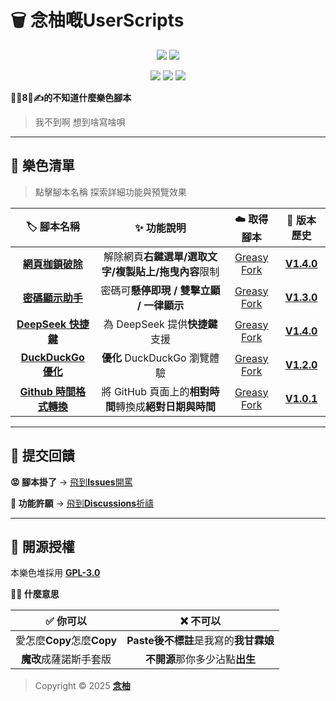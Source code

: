 # 🗑️ 念柚嘅UserScripts

<p align="center">
  <a href="https://github.com/MiPoNianYou/UserScripts/blob/main/README.md"><img src="https://img.shields.io/badge/语言-简体中文-51576d?colorA=303446&style=for-the-badge"></a>
  <img src="https://img.shields.io/badge/語言-繁體中文-8caaee?colorA=303446&style=for-the-badge">
</p>

<p align="center">
  <a href="https://github.com/MiPoNianYou/UserScripts/stargazers"><img src="https://img.shields.io/github/stars/MiPoNianYou/UserScripts?colorA=303446&colorB=babbf1&style=for-the-badge"></a>
  <a href="https://github.com/MiPoNianYou/UserScripts/issues"><img src="https://img.shields.io/github/issues/MiPoNianYou/UserScripts?colorA=303446&colorB=ef9f76&style=for-the-badge"></a>
  <a href="https://github.com/MiPoNianYou/UserScripts/contributors"><img src="https://img.shields.io/github/contributors/MiPoNianYou/UserScripts?colorA=303446&colorB=a6d189&style=for-the-badge"></a>
</p>

**🦐🐔8⃣️✍️的不知道什麼樂色腳本**

> 我不到啊 想到啥寫啥唄

---

## 💩 樂色清單

> 點擊腳本名稱 探索詳細功能與預覽效果

| 🏷️ 腳本名稱 | ✨ 功能說明 | ☁️ 取得腳本 | 📜 版本歷史 |
| :-: | :-: | :-: | :-: |
| [**網頁枷鎖破除**](https://github.com/MiPoNianYou/UserScripts/blob/main/Descriptions/UniversalWebLiberatorDescription.md) | 解除網頁**右鍵選單/選取文字/複製貼上/拖曳內容**限制 | [Greasy Fork](https://greasyfork.org/scripts/532010) | [**V1.4.0**](https://github.com/MiPoNianYou/UserScripts/blob/main/UpdateLogs/UniversalWebLiberatorUpdateLog.md) |
| [**密碼顯示助手**](https://github.com/MiPoNianYou/UserScripts/blob/main/Introductions/PasswordRevealerIntroduction.md) | 密碼可**懸停即現 / 雙擊立顯 / 一律顯示** | [Greasy Fork](https://greasyfork.org/scripts/532524) | [**V1.3.0**](https://github.com/MiPoNianYou/UserScripts/blob/main/UpdateLogs/PasswordRevealerUpdateLog.md) |
| [**DeepSeek 快捷鍵**](https://github.com/MiPoNianYou/UserScripts/blob/main/Introductions/DeepSeekShortcutsIntroduction.md) | 為 DeepSeek 提供**快捷鍵**支援 | [Greasy Fork](https://greasyfork.org/scripts/532221) | [**V1.4.0**](https://github.com/MiPoNianYou/UserScripts/blob/main/UpdateLogs/DeepSeekShortcutsUpdateLog.md) |
| [**DuckDuckGo 優化**](https://github.com/MiPoNianYou/UserScripts/blob/main/Descriptions/DuckDuckGoOptimizationDescription.md) | **優化** DuckDuckGo 瀏覽體驗 | [Greasy Fork](https://greasyfork.org/scripts/532614) | [**V1.2.0**](https://github.com/MiPoNianYou/UserScripts/blob/main/UpdateLogs/DuckDuckGoOptimizationUpdateLog.md) |
| [**Github 時間格式轉換**](https://github.com/MiPoNianYou/UserScripts/blob/main/Introductions/GithubTimeFormatConverterIntroduction.md) | 將 GitHub 頁面上的**相對時間**轉換成**絕對日期與時間** | [Greasy Fork](https://greasyfork.org/scripts/533903) | [**V1.0.1**](https://github.com/MiPoNianYou/UserScripts/blob/main/UpdateLogs/GithubTimeFormatConverterUpdateLog.md) |

---

## 📮 提交回饋

**😡 腳本掛了** → [飛到**Issues**開罵](https://github.com/MiPoNianYou/UserScripts/issues)

**🌠 功能許願** → [飛到**Discussions**祈禱](https://github.com/MiPoNianYou/UserScripts/discussions)

---

## 📃 開源授權

本樂色堆採用 [**GPL-3.0**](https://github.com/MiPoNianYou/UserScripts/blob/main/LICENSE)

**🙋🏻 什麼意思**

| **✅ 你可以** | **❌ 不可以** |
| :-: | :-: |
| 愛怎麼**Copy**怎麼**Copy** | **Paste後不標註**是我寫的**我甘霖娘** |
| **魔改**成薩諾斯手套版 | **不開源**那你多少沾點**出生** |

> Copyright © 2025 [**念柚**](https://github.com/MiPoNianYou)

<!-- ？布什隔門 你連這玩意都要看Code/Raw啊？ -->
